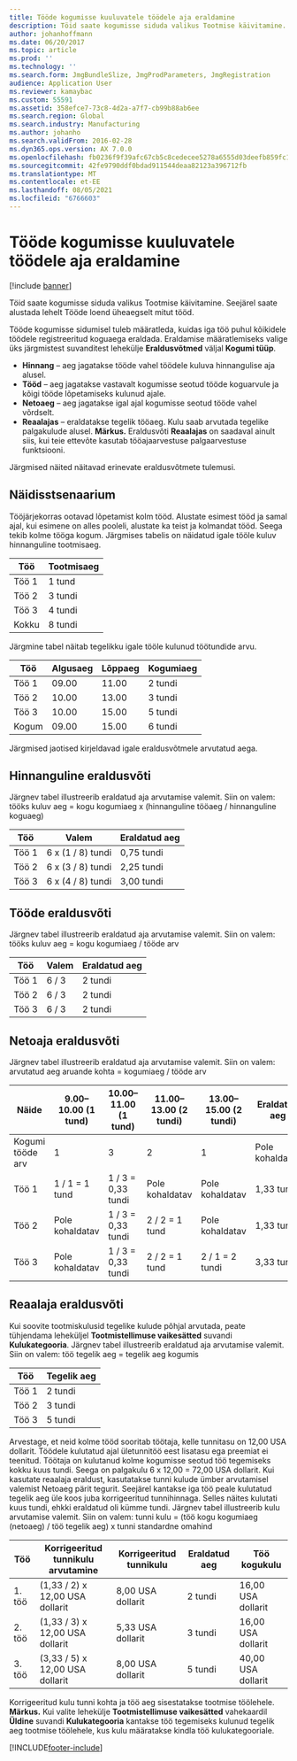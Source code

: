 ```yaml
---
title: Tööde kogumisse kuuluvatele töödele aja eraldamine
description: Töid saate kogumisse siduda valikus Tootmise käivitamine. Seejärel saate alustada lehelt Tööde loend üheaegselt mitut tööd.
author: johanhoffmann
ms.date: 06/20/2017
ms.topic: article
ms.prod: ''
ms.technology: ''
ms.search.form: JmgBundleSlize, JmgProdParameters, JmgRegistration
audience: Application User
ms.reviewer: kamaybac
ms.custom: 55591
ms.assetid: 358efce7-73c8-4d2a-a7f7-cb99b88ab6ee
ms.search.region: Global
ms.search.industry: Manufacturing
ms.author: johanho
ms.search.validFrom: 2016-02-28
ms.dyn365.ops.version: AX 7.0.0
ms.openlocfilehash: fb0236f9f39afc67cb5c8cedecee5278a6555d03deefb859fc134a4a4160285b
ms.sourcegitcommit: 42fe9790ddf0bdad911544deaa82123a396712fb
ms.translationtype: MT
ms.contentlocale: et-EE
ms.lasthandoff: 08/05/2021
ms.locfileid: "6766603"
---
```

# <a name="allocate-time-to-jobs-in-a-job-bundle"></a>Tööde kogumisse kuuluvatele töödele aja eraldamine

[!include [banner](../includes/banner.md)]

Töid saate kogumisse siduda valikus Tootmise käivitamine. Seejärel saate alustada lehelt Tööde loend üheaegselt mitut tööd.

Tööde kogumisse sidumisel tuleb määratleda, kuidas iga töö puhul kõikidele töödele registreeritud koguaega eraldada. Eraldamise määratlemiseks valige üks järgmistest suvanditest lehekülje **Eraldusvõtmed** väljal **Kogumi tüüp**.

-   **Hinnang** – aeg jagatakse tööde vahel töödele kuluva hinnangulise aja alusel.
-   **Tööd** – aeg jagatakse vastavalt kogumisse seotud tööde koguarvule ja kõigi tööde lõpetamiseks kulunud ajale.
-   **Netoaeg** – aeg jagatakse igal ajal kogumisse seotud tööde vahel võrdselt.
-   **Reaalajas** – eraldatakse tegelik tööaeg. Kulu saab arvutada tegelike palgakulude alusel. **Märkus.** Eraldusvõti **Reaalajas** on saadaval ainult siis, kui teie ettevõte kasutab tööajaarvestuse palgaarvestuse funktsiooni.

Järgmised näited näitavad erinevate eraldusvõtmete tulemusi.

## <a name="example-scenario"></a>Näidisstsenaarium
Tööjärjekorras ootavad lõpetamist kolm tööd. Alustate esimest tööd ja samal ajal, kui esimene on alles pooleli, alustate ka teist ja kolmandat tööd. Seega tekib kolme tööga kogum. Järgmises tabelis on näidatud igale tööle kuluv hinnanguline tootmisaeg.

| Töö   | Tootmisaeg |
|-------|-----------------|
| Töö 1 | 1 tund          |
| Töö 2 | 3 tundi         |
| Töö 3 | 4 tundi         |
| Kokku | 8 tundi         |

Järgmine tabel näitab tegelikku igale tööle kulunud töötundide arvu.

| Töö    | Algusaeg | Lõppaeg | Kogumiaeg |
|--------|------------|----------|-------------|
| Töö 1  | 09.00      | 11.00    | 2 tundi     |
| Töö 2  | 10.00      | 13.00    | 3 tundi     |
| Töö 3  | 10.00      | 15.00    | 5 tundi     |
| Kogum | 09.00      | 15.00    | 6 tundi     |

Järgmised jaotised kirjeldavad igale eraldusvõtmele arvutatud aega.

## <a name="estimation-allocation-key"></a>Hinnanguline eraldusvõti
Järgnev tabel illustreerib eraldatud aja arvutamise valemit. Siin on valem: tööks kuluv aeg = kogu kogumiaeg x (hinnanguline tööaeg / hinnanguline koguaeg)

| Töö   | Valem           | Eraldatud aeg |
|-------|-------------------|----------------|
| Töö 1 | 6 x (1 / 8) tundi | 0,75 tundi      |
| Töö 2 | 6 x (3 / 8) tundi | 2,25 tundi     |
| Töö 3 | 6 x (4 / 8) tundi | 3,00 tundi     |

## <a name="jobs-allocation-key"></a>Tööde eraldusvõti
Järgnev tabel illustreerib eraldatud aja arvutamise valemit. Siin on valem: tööks kuluv aeg = kogu kogumiaeg / tööde arv

| Töö   | Valem | Eraldatud aeg |
|-------|---------|----------------|
| Töö 1 | 6 / 3   | 2 tundi        |
| Töö 2 | 6 / 3   | 2 tundi        |
| Töö 3 | 6 / 3   | 2 tundi        |

## <a name="net-time-allocation-key"></a>Netoaja eraldusvõti
Järgnev tabel illustreerib eraldatud aja arvutamise valemit. Siin on valem: arvutatud aeg aruande kohta = kogumiaeg / tööde arv

| Näide                       | 9.00–10.00 (1 tund) | 10.00–11.00 (1 tund) | 11.00–13.00 (2 tundi) | 13.00–15.00 (2 tundi) | Eraldatud aeg |
|------------------------------|----------------------|----------------------|-----------------------|-----------------------|----------------|
| Kogumi tööde arv | 1                    | 3                    | 2                     | 1                     | Pole kohaldatav |
| Töö 1                        | 1 / 1 = 1 tund       | 1 / 3 = 0,33 tundi    | Pole kohaldatav        | Pole kohaldatav        | 1,33 tundi     |
| Töö 2                        | Pole kohaldatav       | 1 / 3 = 0,33 tundi    | 2 / 2 = 1 tund        | Pole kohaldatav        | 1,33 tundi     |
| Töö 3                        | Pole kohaldatav       | 1 / 3 = 0,33 tundi    | 2 / 2 = 1 tund        | 2 / 1 = 2 tundi       | 3,33 tundi     |

## <a name="real-time-allocation-key"></a>Reaalaja eraldusvõti
Kui soovite tootmiskulusid tegelike kulude põhjal arvutada, peate tühjendama leheküljel **Tootmistellimuse vaikesätted** suvandi **Kulukategooria**. Järgnev tabel illustreerib eraldatud aja arvutamise valemit. Siin on valem: töö tegelik aeg = tegelik aeg kogumis

| Töö   | Tegelik aeg |
|-------|-------------|
| Töö 1 | 2 tundi     |
| Töö 2 | 3 tundi     |
| Töö 3 | 5 tundi     |

Arvestage, et neid kolme tööd sooritab töötaja, kelle tunnitasu on 12,00 USA dollarit. Töödele kulutatud ajal ületunnitöö eest lisatasu ega preemiat ei teenitud. Töötaja on kulutanud kolme kogumisse seotud töö tegemiseks kokku kuus tundi. Seega on palgakulu 6 x 12,00 = 72,00 USA dollarit. Kui kasutate reaalaja eraldust, kasutatakse tunni kulude ümber arvutamisel valemist Netoaeg pärit tegurit. Seejärel kantakse iga töö peale kulutatud tegelik aeg üle koos juba korrigeeritud tunnihinnaga. Selles näites kulutati kuus tundi, ehkki eraldatud oli kümme tundi. Järgnev tabel illustreerib kulu arvutamise valemit. Siin on valem: tunni kulu = (töö kogu kogumiaeg (netoaeg) / töö tegelik aeg) x tunni standardne omahind

| Töö   | Korrigeeritud tunnikulu arvutamine | Korrigeeritud tunnikulu | Eraldatud aeg | Töö kogukulu |
|-------|----------------------------------------|-------------------------|----------------|-------------------|
| 1. töö | (1,33 / 2) x 12,00 USA dollarit                 | 8,00 USA dollarit                | 2 tundi        | 16,00 USA dollarit         |
| 2. töö | (1,33 / 3) x 12,00 USA dollarit                 | 5,33 USA dollarit                | 3 tundi        | 16,00 USA dollarit         |
| 3. töö | (3,33 / 5) x 12,00 USA dollarit                 | 8,00 USA dollarit                | 5 tundi        | 40,00 USA dollarit         |

Korrigeeritud kulu tunni kohta ja töö aeg sisestatakse tootmise töölehele. **Märkus.** Kui valite lehekülje **Tootmistellimuse vaikesätted** vahekaardil **Üldine** suvandi **Kulukategooria** kantakse töö tegemiseks kulunud tegelik aeg tootmise töölehele, kus kulu määratakse kindla töö kulukategooriale.





[!INCLUDE[footer-include](../../includes/footer-banner.md)]
